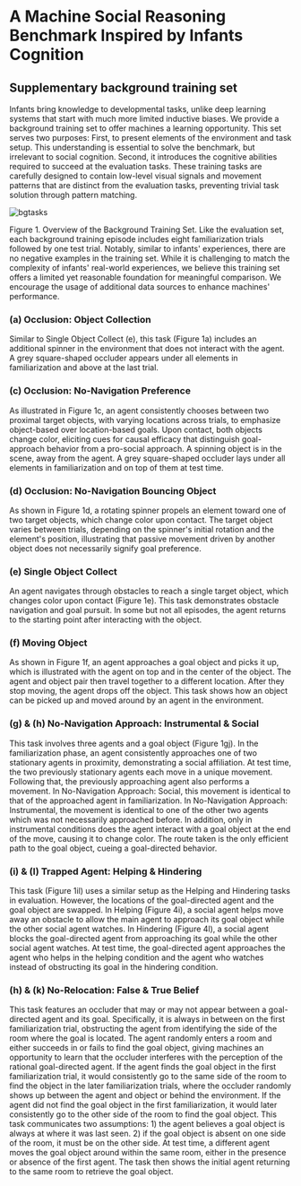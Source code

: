 # A Machine Social Reasoning Benchmark Inspired by Infants Cognition
## Supplementary background training set 

Infants bring knowledge to developmental tasks, unlike deep learning systems that start with much more limited inductive biases. We provide a background training set to offer machines a learning opportunity. This set serves two purposes: 
First, to present elements of the environment and task setup. This understanding is essential to solve the benchmark, but irrelevant to social cognition. 
Second, it introduces the cognitive abilities required to succeed at the evaluation tasks. These training tasks are carefully designed to contain low-level visual signals and movement patterns that are distinct from the evaluation tasks, preventing trivial task solution through pattern matching.

![bgtasks](https://github.com/wliwenjieli/InfantSocialCog/assets/44118444/12ab727b-437e-4faa-a639-8d167b7f976f)

Figure 1. Overview of the Background Training Set. Like the evaluation set, each background training episode includes eight familiarization trials followed by one test trial. Notably, similar to infants' experiences, there are no negative examples in the training set. While it is challenging to match the complexity of infants' real-world experiences, we believe this training set offers a limited yet reasonable foundation for meaningful comparison. We encourage the usage of additional data sources to enhance machines' performance. 

### (a) Occlusion: Object Collection
Similar to Single Object Collect (e), this task (Figure 1a) includes an additional spinner in the environment that does not interact with the agent. A grey square-shaped occluder appears under all elements in familiarization and above at the last trial.

### (c) Occlusion: No-Navigation Preference 
As illustrated in Figure 1c, an agent consistently chooses between two proximal target objects, with varying locations across trials, to emphasize object-based over location-based goals. Upon contact, both objects change color, eliciting cues for causal efficacy that distinguish goal-approach behavior from a pro-social approach. A spinning object is in the scene, away from the agent. A grey square-shaped occluder lays under all elements in familiarization and on top of them at test time.

### (d) Occlusion: No-Navigation Bouncing Object
As shown in Figure 1d, a rotating spinner propels an element toward one of two target objects, which change color upon contact. The target object varies between trials, depending on the spinner's initial rotation and the element's position, illustrating that passive movement driven by another object does not necessarily signify goal preference.

### (e) Single Object Collect
An agent navigates through obstacles to reach a single target object, which changes color upon contact (Figure 1e). This task demonstrates obstacle navigation and goal pursuit. In some but not all episodes, the agent returns to the starting point after interacting with the object.

### (f) Moving Object 
As shown in Figure 1f, an agent approaches a goal object and picks it up, which is illustrated with the agent on top and in the center of the object. The agent and object pair then travel together to a different location. After they stop moving, the agent drops off the object. This task shows how an object can be picked up and moved around by an agent in the environment. 

### (g) & (h) No-Navigation Approach: Instrumental & Social 
This task involves three agents and a goal object (Figure 1gj). In the familiarization phase, an agent consistently approaches one of two stationary agents in proximity, demonstrating a social affiliation. At test time, the two previously stationary agents each move in a unique movement. Following that, the previously approaching agent also performs a movement. In No-Navigation Approach: Social, this movement is identical to that of the approached agent in familiarization. In No-Navigation Approach: Instrumental, the movement is identical to one of the other two agents which was not necessarily approached before. In addition, only in instrumental conditions does the agent interact with a goal object at the end of the move, causing it to change color. The route taken is the only efficient path to the goal object, cueing a goal-directed behavior. 

### (i) & (l) Trapped Agent: Helping & Hindering
This task (Figure 1il) uses a similar setup as the Helping and Hindering tasks in evaluation. However, the locations of the goal-directed agent and the goal object are swapped. In Helping (Figure 4i), a social agent helps move away an obstacle to allow the main agent to approach its goal object while the other social agent watches. In Hindering (Figure 4l), a social agent blocks the goal-directed agent from approaching its goal while the other social agent watches. At test time, the goal-directed agent approaches the agent who helps in the helping condition and the agent who watches instead of obstructing its goal in the hindering condition.

### (h) & (k) No-Relocation: False & True Belief 
This task features an occluder that may or may not appear between a goal-directed agent and its goal. Specifically, it is always in between on the first familiarization trial, obstructing the agent from identifying the side of the room where the goal is located. The agent randomly enters a room and either succeeds in or fails to find the goal object, giving machines an opportunity to learn that the occluder interferes with the perception of the rational goal-directed agent. If the agent finds the goal object in the first familiarization trial, it would consistently go to the same side of the room to find the object in the later familiarization trials, where the occluder randomly shows up between the agent and object or behind the environment. If the agent did not find the goal object in the first familiarization, it would later consistently go to the other side of the room to find the goal object. This task communicates two assumptions: 1) the agent believes a goal object is always at where it was last seen. 2) if the goal object is absent on one side of the room, it must be on the other side. At test time, a different agent moves the goal object around within the same room, either in the presence or absence of the first agent. The task then shows the initial agent returning to the same room to retrieve the goal object.
